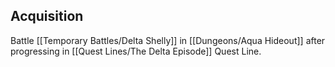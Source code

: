 ## Acquisition
Battle [[Temporary Battles/Delta Shelly]] in [[Dungeons/Aqua Hideout]] after progressing in [[Quest Lines/The Delta Episode]] Quest Line.